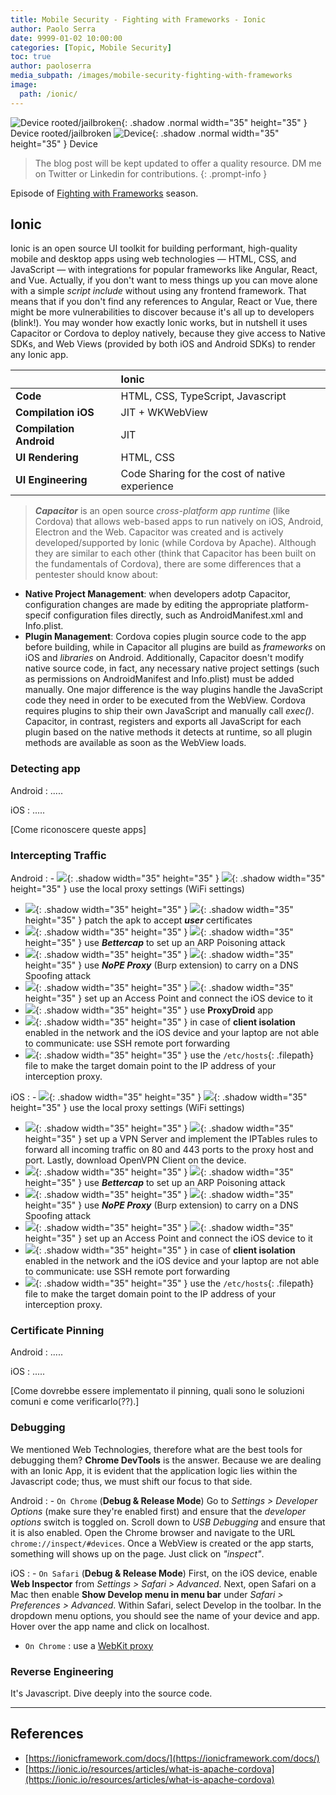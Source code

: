 ```yaml
---
title: Mobile Security - Fighting with Frameworks - Ionic
author: Paolo Serra
date: 9999-01-02 10:00:00
categories: [Topic, Mobile Security]
toc: true
author: paoloserra
media_subpath: /images/mobile-security-fighting-with-frameworks
image:
  path: /ionic/
---
```


![Device rooted/jailbroken](device_rooted.png){: .shadow .normal width="35" height="35" }    Device rooted/jailbroken
![Device](device.png){: .shadow .normal width="35" height="35" }    Device

> The blog post will be kept updated to offer a quality resource. DM me on Twitter or Linkedin for contributions.
{: .prompt-info }

Episode of [Fighting with Frameworks](/posts/mobile-security-fighting-with-frameworks/) season.


## Ionic

Ionic is an open source UI toolkit for building performant, high-quality mobile and desktop apps using web technologies — HTML, CSS, and JavaScript — with integrations for popular frameworks like Angular, React, and Vue. Actually, if you don't want to mess things up you can move alone with a simple *script include* without using any frontend framework. That means that if you don't find any references to Angular, React or Vue, there might be more vulnerabilities to discover because it's all up to developers (blink!).  You may wonder how exactly Ionic works, but in nutshell it uses Capacitor or Cordova to deploy natively, because they give access to Native SDKs, and Web Views (provided by both iOS and Android SDKs) to render any Ionic app. 

|                         | Ionic                                          |
| :---------------------- | :--------------------------------------------- |
| **Code**                | HTML, CSS, TypeScript, Javascript              |
| **Compilation iOS**     | JIT + WKWebView                                |
| **Compilation Android** | JIT                                            |
| **UI Rendering**        | HTML, CSS                                      |
| **UI Engineering**      | Code Sharing for the cost of native experience |

>***Capacitor*** is an open source *cross-platform app runtime* (like Cordova) that allows web-based apps to run natively on iOS, Android, Electron and the Web. Capacitor was created and is actively developed/supported by Ionic (while Cordova by Apache). Although they are similar to each other (think that Capacitor has been built on the fundamentals of Cordova), there are some differences that a pentester should know about:
- **Native Project Management**: when developers adotp Capacitor, configuration changes are made by editing the appropriate platform-specif configuration files directly, such as AndroidManifest.xml and Info.plist. 
- **Plugin Management**: Cordova copies plugin source code to the app before building, while in Capacitor all plugins are build as *frameworks*  on iOS and *libraries* on Android. Additionally, Capacitor doesn't modify native source code, in fact, any necessary native project settings (such as permissions on AndroidManifest and Info.plist) must be added manually. One major difference is the way plugins handle the JavaScript code they need in order to be executed from the WebView. Cordova requires plugins to ship their own JavaScript and manually call *exec()*. Capacitor, in contrast, registers and exports all JavaScript for each plugin based on the native methods it detects at runtime, so all plugin methods are available as soon as the WebView loads.

### Detecting app

Android
: .....

iOS
: .....

[Come riconoscere queste apps]

### Intercepting Traffic

Android
: - ![](device_rooted.png){: .shadow width="35" height="35" } ![](device.png){: .shadow width="35" height="35" }  use the local proxy settings (WiFi settings)
- ![](device_rooted.png){: .shadow width="35" height="35" } ![](device.png){: .shadow width="35" height="35" }  patch the apk to accept ***user*** certificates
- ![](device_rooted.png){: .shadow width="35" height="35" } ![](device.png){: .shadow width="35" height="35" }  use ***Bettercap*** to set up an ARP Poisoning attack
- ![](device_rooted.png){: .shadow width="35" height="35" } ![](device.png){: .shadow width="35" height="35" }  use ***NoPE Proxy*** (Burp extension) to carry on a DNS Spoofing attack
- ![](device_rooted.png){: .shadow width="35" height="35" } ![](device.png){: .shadow width="35" height="35" }  set up an Access Point and connect the iOS device to it
- ![](device_rooted.png){: .shadow width="35" height="35" }  use **ProxyDroid** app
- ![](device_rooted.png){: .shadow width="35" height="35" }  in case of **client isolation** enabled in the network and the iOS device and your laptop are not able to communicate: use SSH remote port forwarding
- ![](device_rooted.png){: .shadow width="35" height="35" } use the `/etc/hosts`{: .filepath} file to make the target domain point to the IP address of your interception proxy.


iOS
: - ![](device_rooted.png){: .shadow width="35" height="35" } ![](device.png){: .shadow width="35" height="35" }  use the local proxy settings (WiFi settings)
- ![](device_rooted.png){: .shadow width="35" height="35" } ![](device.png){: .shadow width="35" height="35" }  set up a VPN Server and implement the IPTables rules to forward all incoming traffic on 80 and 443 ports to the proxy host and port. Lastly, download OpenVPN Client on the device.
- ![](device_rooted.png){: .shadow width="35" height="35" } ![](device.png){: .shadow width="35" height="35" }  use ***Bettercap*** to set up an ARP Poisoning attack
- ![](device_rooted.png){: .shadow width="35" height="35" } ![](device.png){: .shadow width="35" height="35" }  use ***NoPE Proxy*** (Burp extension) to carry on a DNS Spoofing attack
- ![](device_rooted.png){: .shadow width="35" height="35" } ![](device.png){: .shadow width="35" height="35" }  set up an Access Point and connect the iOS device to it
- ![](device_rooted.png){: .shadow width="35" height="35" }  in case of **client isolation** enabled in the network and the iOS device and your laptop are not able to communicate: use SSH remote port forwarding
- ![](device_rooted.png){: .shadow width="35" height="35" } use the `/etc/hosts`{: .filepath} file to make the target domain point to the IP address of your interception proxy.

### Certificate Pinning

Android
: .....

iOS
: .....

[Come dovrebbe essere implementato il pinning, quali sono le soluzioni comuni e come verificarlo(??).]

### Debugging
We mentioned Web Technologies, therefore what are the best tools for debugging them? **Chrome DevTools** is the answer. Because we are dealing with an Ionic App, it is evident that the application logic lies within the Javascript code; thus, we must shift our focus to that side. 

Android
: - `On Chrome` (**Debug & Release Mode**) Go to *Settings > Developer Options* (make sure they're enabled first) and ensure that the *developer options* switch is toggled on. Scroll down to *USB Debugging* and ensure that it is also enabled. Open the Chrome browser and navigate to the URL `chrome://inspect/#devices`. Once a WebView is created or the app starts, something will shows up on the page. Just click on *"inspect"*.

iOS
: - `On Safari` (**Debug & Release Mode**) First, on the iOS device, enable **Web Inspector** from *Settings > Safari > Advanced*. Next, open Safari on a Mac then enable **Show Develop menu in menu bar** under *Safari > Preferences > Advanced*. Within Safari, select Develop in the toolbar. In the dropdown menu options, you should see the name of your device and app. Hover over the app name and click on localhost.
- `On Chrome` : use a [WebKit proxy](https://github.com/google/ios-webkit-debug-proxy)


### Reverse Engineering
 
 It's Javascript. Dive deeply into the source code.

---
## References

- [https://ionicframework.com/docs/](https://ionicframework.com/docs/)
- [https://ionic.io/resources/articles/what-is-apache-cordova](https://ionic.io/resources/articles/what-is-apache-cordova)
